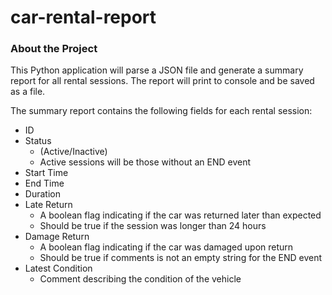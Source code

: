 # car-rental-report

### About the Project

This Python application will parse a JSON file and generate a summary report for all rental sessions. The report will print to console and be saved as a file.

The summary report contains the following fields for each rental session:

- ID
- Status
  - (Active/Inactive)
  - Active sessions will be those without an END event
- Start Time
- End Time
- Duration
- Late Return
  - A boolean flag indicating if the car was returned later than expected
  - Should be true if the session was longer than 24 hours
- Damage Return
  - A boolean flag indicating if the car was damaged upon return
  - Should be true if comments is not an empty string for the END event
- Latest Condition
  - Comment describing the condition of the vehicle
